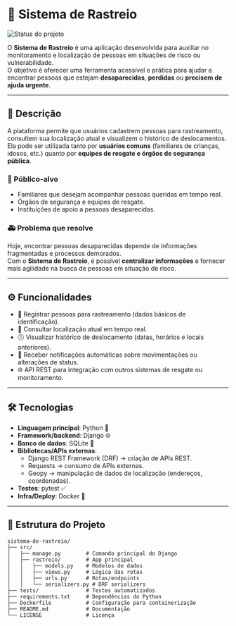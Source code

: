 # 📍 Sistema de Rastreio

![Status do projeto](https://img.shields.io/badge/status-em%20desenvolvimento-yellow)

O **Sistema de Rastreio** é uma aplicação desenvolvida para auxiliar no monitoramento e localização de pessoas em situações de risco ou vulnerabilidade.  
O objetivo é oferecer uma ferramenta acessível e prática para ajudar a encontrar pessoas que estejam **desaparecidas**, **perdidas** ou **precisem de ajuda urgente**.

---

## 📖 Descrição  

A plataforma permite que usuários cadastrem pessoas para rastreamento, consultem sua localização atual e visualizem o histórico de deslocamentos.  
Ela pode ser utilizada tanto por **usuários comuns** (familiares de crianças, idosos, etc.) quanto por **equipes de resgate e órgãos de segurança pública**.  

### 🎯 Público-alvo  
- Familiares que desejam acompanhar pessoas queridas em tempo real.  
- Órgãos de segurança e equipes de resgate.  
- Instituições de apoio a pessoas desaparecidas.  

### 🚑 Problema que resolve  
Hoje, encontrar pessoas desaparecidas depende de informações fragmentadas e processos demorados.  
Com o **Sistema de Rastreio**, é possível **centralizar informações** e fornecer mais agilidade na busca de pessoas em situação de risco.  

---

## ⚙️ Funcionalidades  

- 👤 Registrar pessoas para rastreamento (dados básicos de identificação).  
- 📍 Consultar localização atual em tempo real.  
- 🕓 Visualizar histórico de deslocamento (datas, horários e locais anteriores).  
- 🔔 Receber notificações automáticas sobre movimentações ou alterações de status.  
- 🌐 API REST para integração com outros sistemas de resgate ou monitoramento.  

---

## 🛠️ Tecnologias  

- **Linguagem principal**: Python 🐍  
- **Framework/backend**: Django 🌐  
- **Banco de dados**: SQLite 💾  
- **Bibliotecas/APIs externas**:  
  - Django REST Framework (DRF) → criação de APIs REST.  
  - Requests → consumo de APIs externas.  
  - Geopy → manipulação de dados de localização (endereços, coordenadas).  
- **Testes**: pytest ✅  
- **Infra/Deploy**: Docker 🐳  

---

## 📂 Estrutura do Projeto  

```text
sistema-de-rastreio/
├── src/
│   ├── manage.py        # Comando principal do Django
│   ├── rastreio/        # App principal
│   │   ├── models.py    # Modelos de dados
│   │   ├── views.py     # Lógica das rotas
│   │   ├── urls.py      # Rotas/endpoints
│   │   └── serializers.py # DRF serializers
├── tests/               # Testes automatizados
├── requirements.txt     # Dependências do Python
├── Dockerfile           # Configuração para containerização
├── README.md            # Documentação
└── LICENSE              # Licença
